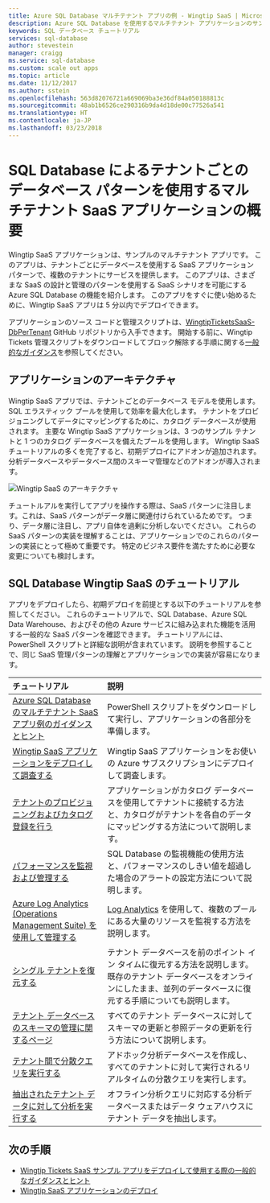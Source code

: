```yaml
---
title: Azure SQL Database マルチテナント アプリの例 - Wingtip SaaS | Microsoft Docs
description: Azure SQL Database を使用するマルチテナント アプリケーションのサンプルを使用して、Wingtip SaaS の例について説明します
keywords: SQL データベース チュートリアル
services: sql-database
author: stevestein
manager: craigg
ms.service: sql-database
ms.custom: scale out apps
ms.topic: article
ms.date: 11/12/2017
ms.author: sstein
ms.openlocfilehash: 563d82076721a669069ba3e36df84a050188813c
ms.sourcegitcommit: 48ab1b6526ce290316b9da4d18de00c77526a541
ms.translationtype: HT
ms.contentlocale: ja-JP
ms.lasthandoff: 03/23/2018
---
```

# <a name="introduction-to-a-multitenant-saas-app-that-uses-the-database-per-tenant-pattern-with-sql-database"></a>SQL Database によるテナントごとのデータベース パターンを使用するマルチテナント SaaS アプリケーションの概要

Wingtip SaaS アプリケーションは、サンプルのマルチテナント アプリです。 このアプリは、テナントごとにデータベースを使用する SaaS アプリケーション パターンで、複数のテナントにサービスを提供します。 このアプリは、さまざまな SaaS の設計と管理のパターンを使用する SaaS シナリオを可能にする Azure SQL Database の機能を紹介します。 このアプリをすぐに使い始めるために、Wingtip SaaS アプリは 5 分以内でデプロイできます。

アプリケーションのソース コードと管理スクリプトは、[WingtipTicketsSaaS-DbPerTenant](https://github.com/Microsoft/WingtipTicketsSaaS-DbPerTenant) GitHub リポジトリから入手できます。 開始する前に、Wingtip Tickets 管理スクリプトをダウンロードしてブロック解除する手順に関する[一般的なガイダンス](saas-tenancy-wingtip-app-guidance-tips.md)を参照してください。

## <a name="application-architecture"></a>アプリケーションのアーキテクチャ

Wingtip SaaS アプリでは、テナントごとのデータベース モデルを使用します。 SQL エラスティック プールを使用して効率を最大化します。 テナントをプロビジョニングしてデータにマッピングするために、カタログ データベースが使用されます。 主要な Wingtip SaaS アプリケーションは、3 つのサンプル テナントと 1 つのカタログ データベースを備えたプールを使用します。 Wingtip SaaS チュートリアルの多くを完了すると、初期デプロイにアドオンが追加されます。 分析データベースやデータベース間のスキーマ管理などのアドオンが導入されます。


![Wingtip SaaS のアーキテクチャ](media/saas-dbpertenant-wingtip-app-overview/app-architecture.png)


チュートルアルを実行してアプリを操作する際は、SaaS パターンに注目します。これは、SaaS パターンがデータ層に関連付けられているためです。 つまり、データ層に注目し、アプリ自体を過剰に分析しないでください。 これらの SaaS パターンの実装を理解することは、アプリケーションでのこれらのパターンの実装にとって極めて重要です。 特定のビジネス要件を満たすために必要な変更についても検討します。

## <a name="sql-database-wingtip-saas-tutorials"></a>SQL Database Wingtip SaaS のチュートリアル

アプリをデプロイしたら、初期デプロイを前提とする以下のチュートリアルを参照してください。 これらのチュートリアルで、SQL Database、Azure SQL Data Warehouse、およびその他の Azure サービスに組み込まれた機能を活用する一般的な SaaS パターンを確認できます。 チュートリアルには、PowerShell スクリプトと詳細な説明が含まれています。 説明を参照することで、同じ SaaS 管理パターンの理解とアプリケーションでの実装が容易になります。


| チュートリアル | 説明 |
|:--|:--|
| [Azure SQL Database のマルチテナント SaaS アプリ例のガイダンスとヒント](saas-tenancy-wingtip-app-guidance-tips.md) | PowerShell スクリプトをダウンロードして実行し、アプリケーションの各部分を準備します。 |
|[Wingtip SaaS アプリケーションをデプロイして調査する](saas-dbpertenant-get-started-deploy.md)|  Wingtip SaaS アプリケーションをお使いの Azure サブスクリプションにデプロイして調査します。 |
|[テナントのプロビジョニングおよびカタログ登録を行う](saas-dbpertenant-provision-and-catalog.md)| アプリケーションがカタログ データベースを使用してテナントに接続する方法と、カタログがテナントを各自のデータにマッピングする方法について説明します。 |
|[パフォーマンスを監視および管理する](saas-dbpertenant-performance-monitoring.md)| SQL Database の監視機能の使用方法と、パフォーマンスのしきい値を超過した場合のアラートの設定方法について説明します。 |
|[Azure Log Analytics (Operations Management Suite) を使用して管理する](saas-dbpertenant-log-analytics.md) | [Log Analytics](../log-analytics/log-analytics-overview.md) を使用して、複数のプールにある大量のリソースを監視する方法を説明します。 |
|[シングル テナントを復元する](saas-dbpertenant-restore-single-tenant.md)| テナント データベースを前のポイント イン タイムに復元する方法を説明します。 既存のテナント データベースをオンラインにしたまま、並列のデータベースに復元する手順についても説明します。 |
|[テナント データベースのスキーマの管理に関するページ](saas-tenancy-schema-management.md)| すべてのテナント データベースに対してスキーマの更新と参照データの更新を行う方法について説明します。 |
|[テナント間で分散クエリを実行する](saas-tenancy-cross-tenant-reporting.md) | アドホック分析データベースを作成し、すべてのテナントに対して実行されるリアルタイムの分散クエリを実行します。  |
|[抽出されたテナント データに対して分析を実行する](saas-tenancy-tenant-analytics.md) | オフライン分析クエリに対応する分析データベースまたはデータ ウェアハウスにテナント データを抽出します。 |


## <a name="next-steps"></a>次の手順

- [Wingtip Tickets SaaS サンプル アプリをデプロイして使用する際の一般的なガイダンスとヒント](saas-tenancy-wingtip-app-guidance-tips.md)
- [Wingtip SaaS アプリケーションのデプロイ](saas-dbpertenant-get-started-deploy.md)
